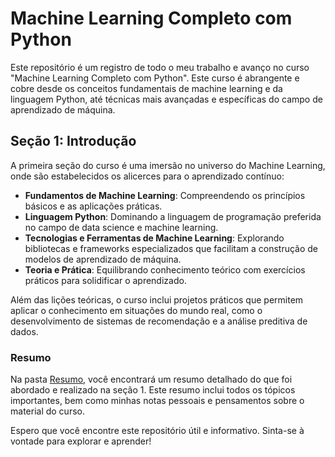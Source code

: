 # Machine Learning Completo com Python

Este repositório é um registro de todo o meu trabalho e avanço no curso "Machine Learning Completo com Python". Este curso é abrangente e cobre desde os conceitos fundamentais de machine learning e da linguagem Python, até técnicas mais avançadas e específicas do campo de aprendizado de máquina.

## Seção 1: Introdução

A primeira seção do curso é uma imersão no universo do Machine Learning, onde são estabelecidos os alicerces para o aprendizado contínuo:

- **Fundamentos de Machine Learning**: Compreendendo os princípios básicos e as aplicações práticas.
- **Linguagem Python**: Dominando a linguagem de programação preferida no campo de data science e machine learning.
- **Tecnologias e Ferramentas de Machine Learning**: Explorando bibliotecas e frameworks especializados que facilitam a construção de modelos de aprendizado de máquina.
- **Teoria e Prática**: Equilibrando conhecimento teórico com exercícios práticos para solidificar o aprendizado.

Além das lições teóricas, o curso inclui projetos práticos que permitem aplicar o conhecimento em situações do mundo real, como o desenvolvimento de sistemas de recomendação e a análise preditiva de dados.

### Resumo

Na pasta [Resumo](./Resumos/), você encontrará um resumo detalhado do que foi abordado e realizado na seção 1. Este resumo inclui todos os tópicos importantes, bem como minhas notas pessoais e pensamentos sobre o material do curso.

Espero que você encontre este repositório útil e informativo. Sinta-se à vontade para explorar e aprender!
